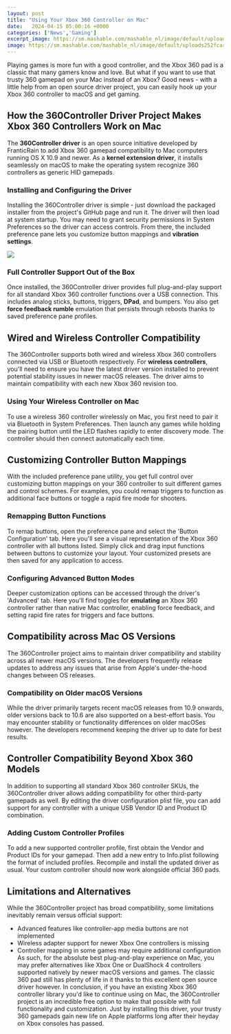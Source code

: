 ```yaml
---
layout: post
title: "Using Your Xbox 360 Controller on Mac"
date:   2024-04-15 05:00:16 +0000
categories: ['News','Gaming']
excerpt_image: https://sm.mashable.com/mashable_nl/image/default/uploads252fcard252fimage252f1585358252f0b5a4094-d36c-4062-89_k59e.jpg
image: https://sm.mashable.com/mashable_nl/image/default/uploads252fcard252fimage252f1585358252f0b5a4094-d36c-4062-89_k59e.jpg
---
```


Playing games is more fun with a good controller, and the Xbox 360 pad is a classic that many gamers know and love. But what if you want to use that trusty 360 gamepad on your Mac instead of an Xbox? Good news - with a little help from an open source driver project, you can easily hook up your Xbox 360 controller to macOS and get gaming. 
## How the **360Controller Driver Project** Makes Xbox 360 Controllers Work on Mac
The **360Controller driver** is an open source initiative developed by FranticRain to add Xbox 360 gamepad compatibility to Mac computers running OS X 10.9 and newer. As a **kernel extension driver**, it installs seamlessly on macOS to make the operating system recognize 360 controllers as generic HID gamepads. 
### **Installing and Configuring the Driver**
Installing the 360Controller driver is simple - just download the packaged installer from the project's GitHub page and run it. The driver will then load at system startup. You may need to grant security permissions in System Preferences so the driver can access controls. From there, the included preference pane lets you customize button mappings and **vibration settings**.

![](https://www.imymac.com/images/technology/xbox-360-controller-mac.jpg)
### **Full Controller Support Out of the Box** 
Once installed, the 360Controller driver provides full plug-and-play support for all standard Xbox 360 controller functions over a USB connection. This includes analog sticks, buttons, triggers, **DPad**, and bumpers. You also get **force feedback rumble** emulation that persists through reboots thanks to saved preference pane profiles.
## **Wired and Wireless Controller Compatibility**
The 360Controller supports both wired and wireless Xbox 360 controllers connected via USB or Bluetooth respectively. For **wireless controllers**, you'll need to ensure you have the latest driver version installed to prevent potential stability issues in newer macOS releases. The driver aims to maintain compatibility with each new Xbox 360 revision too.
### **Using Your Wireless Controller on Mac**
To use a wireless 360 controller wirelessly on Mac, you first need to pair it via Bluetooth in System Preferences. Then launch any games while holding the pairing button until the LED flashes rapidly to enter discovery mode. The controller should then connect automatically each time.
## Customizing Controller Button Mappings 
With the included preference pane utility, you get full control over customizing button mappings on your 360 controller to suit different games and control schemes. For examples, you could remap triggers to function as additional face buttons or toggle a rapid fire mode for shooters.
### **Remapping Button Functions**
To remap buttons, open the preference pane and select the 'Button Configuration' tab. Here you'll see a visual representation of the Xbox 360 controller with all buttons listed. Simply click and drag input functions between buttons to customize your layout. Your customized presets are then saved for any application to access.
### **Configuring Advanced Button Modes** 
Deeper customization options can be accessed through the driver's 'Advanced' tab. Here you'll find toggles for **emulating** an Xbox 360 controller rather than native Mac controller, enabling force feedback, and setting rapid fire rates for triggers and face buttons.
## Compatibility across Mac OS Versions
The 360Controller project aims to maintain driver compatibility and stability across all newer macOS versions. The developers frequently release updates to address any issues that arise from Apple's under-the-hood changes between OS releases. 
### **Compatibility on Older macOS Versions**
While the driver primarily targets recent macOS releases from 10.9 onwards, older versions back to 10.6 are also supported on a best-effort basis. You may encounter stability or functionality differences on older macOSes however. The developers recommend keeping the driver up to date for best results.
## Controller Compatibility Beyond Xbox 360 Models
In addition to supporting all standard Xbox 360 controller SKUs, the 360Controller driver allows adding compatibility for other third-party gamepads as well. By editing the driver configuration plist file, you can add support for any controller with a unique USB Vendor ID and Product ID combination.
### **Adding Custom Controller Profiles** 
To add a new supported controller profile, first obtain the Vendor and Product IDs for your gamepad. Then add a new entry to Info.plist following the format of included profiles. Recompile and install the updated driver as usual. Your custom controller should now work alongside official 360 pads.
## Limitations and Alternatives 
While the 360Controller project has broad compatibility, some limitations inevitably remain versus official support:
- Advanced features like controller-app media buttons are not implemented
- Wireless adapter support for newer Xbox One controllers is missing  
- Controller mapping in some games may require additional configuration
As such, for the absolute best plug-and-play experience on Mac, you may prefer alternatives like Xbox One or DualShock 4 controllers supported natively by newer macOS versions and games. The classic 360 pad still has plenty of life in it thanks to this excellent open source driver however.
In conclusion, if you have an existing Xbox 360 controller library you'd like to continue using on Mac, the 360Controller project is an incredible free option to make that possible with full functionality and customization. Just by installing this driver, your trusty 360 gamepads gain new life on Apple platforms long after their heyday on Xbox consoles has passed.